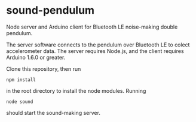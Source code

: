 # sound-pendulum
Node server and Arduino client for Bluetooth LE noise-making double pendulum.

The server software connects to the pendulum over Bluetooth LE to colect accelerometer data. 
The server requires Node.js, and the client requires Arduino 1.6.0 or greater.

Clone this repository, then run
    
    npm install

in the root directory to install the node modules. Running

    node sound
    
should start the sound-making server.
